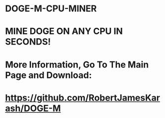 # DOGE-M-CPU-MINER
# MINE DOGE ON ANY CPU IN SECONDS!
# More Information, Go To The Main Page and Download:
# https://github.com/RobertJamesKarash/DOGE-M
